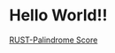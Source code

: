 ﻿# Hello World!!
[RUST-Palindrome Score](https://github.com/erciktiburak/leetcode/blob/main/rust-palindrome.png)
